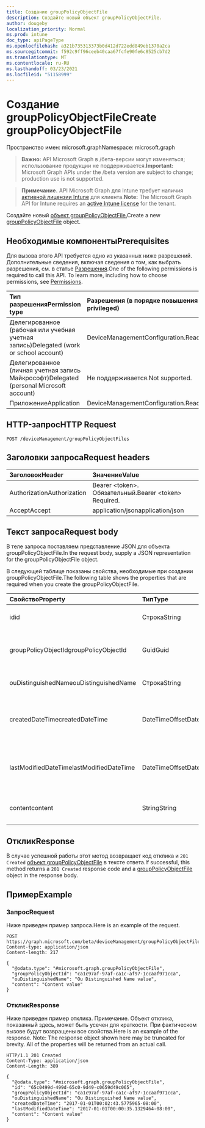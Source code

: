 ```yaml
---
title: Создание groupPolicyObjectFile
description: Создайте новый объект groupPolicyObjectFile.
author: dougeby
localization_priority: Normal
ms.prod: intune
doc_type: apiPageType
ms.openlocfilehash: a321b735313373b0d412d722edd849eb1370a2ca
ms.sourcegitcommit: f592c9ff96ceeb40caa67fcfe90fe6c8525cb7d2
ms.translationtype: MT
ms.contentlocale: ru-RU
ms.lasthandoff: 03/23/2021
ms.locfileid: "51158999"
---
```

# <a name="create-grouppolicyobjectfile"></a><span data-ttu-id="43df4-103">Создание groupPolicyObjectFile</span><span class="sxs-lookup"><span data-stu-id="43df4-103">Create groupPolicyObjectFile</span></span>

<span data-ttu-id="43df4-104">Пространство имен: microsoft.graph</span><span class="sxs-lookup"><span data-stu-id="43df4-104">Namespace: microsoft.graph</span></span>

> <span data-ttu-id="43df4-105">**Важно:** API Microsoft Graph в /бета-версии могут изменяться; использование продукции не поддерживается.</span><span class="sxs-lookup"><span data-stu-id="43df4-105">**Important:** Microsoft Graph APIs under the /beta version are subject to change; production use is not supported.</span></span>

> <span data-ttu-id="43df4-106">**Примечание.** API Microsoft Graph для Intune требует наличия [активной лицензии Intune](https://go.microsoft.com/fwlink/?linkid=839381) для клиента.</span><span class="sxs-lookup"><span data-stu-id="43df4-106">**Note:** The Microsoft Graph API for Intune requires an [active Intune license](https://go.microsoft.com/fwlink/?linkid=839381) for the tenant.</span></span>

<span data-ttu-id="43df4-107">Создайте новый [объект groupPolicyObjectFile.](../resources/intune-gpanalyticsservice-grouppolicyobjectfile.md)</span><span class="sxs-lookup"><span data-stu-id="43df4-107">Create a new [groupPolicyObjectFile](../resources/intune-gpanalyticsservice-grouppolicyobjectfile.md) object.</span></span>

## <a name="prerequisites"></a><span data-ttu-id="43df4-108">Необходимые компоненты</span><span class="sxs-lookup"><span data-stu-id="43df4-108">Prerequisites</span></span>
<span data-ttu-id="43df4-p101">Для вызова этого API требуется одно из указанных ниже разрешений. Дополнительные сведения, включая сведения о том, как выбрать разрешения, см. в статье [Разрешения](/graph/permissions-reference).</span><span class="sxs-lookup"><span data-stu-id="43df4-p101">One of the following permissions is required to call this API. To learn more, including how to choose permissions, see [Permissions](/graph/permissions-reference).</span></span>

|<span data-ttu-id="43df4-111">Тип разрешения</span><span class="sxs-lookup"><span data-stu-id="43df4-111">Permission type</span></span>|<span data-ttu-id="43df4-112">Разрешения (в порядке повышения привилегий)</span><span class="sxs-lookup"><span data-stu-id="43df4-112">Permissions (from least to most privileged)</span></span>|
|:---|:---|
|<span data-ttu-id="43df4-113">Делегированное (рабочая или учебная учетная запись)</span><span class="sxs-lookup"><span data-stu-id="43df4-113">Delegated (work or school account)</span></span>|<span data-ttu-id="43df4-114">DeviceManagementConfiguration.ReadWrite.All</span><span class="sxs-lookup"><span data-stu-id="43df4-114">DeviceManagementConfiguration.ReadWrite.All</span></span>|
|<span data-ttu-id="43df4-115">Делегированное (личная учетная запись Майкрософт)</span><span class="sxs-lookup"><span data-stu-id="43df4-115">Delegated (personal Microsoft account)</span></span>|<span data-ttu-id="43df4-116">Не поддерживается.</span><span class="sxs-lookup"><span data-stu-id="43df4-116">Not supported.</span></span>|
|<span data-ttu-id="43df4-117">Приложение</span><span class="sxs-lookup"><span data-stu-id="43df4-117">Application</span></span>|<span data-ttu-id="43df4-118">DeviceManagementConfiguration.ReadWrite.All</span><span class="sxs-lookup"><span data-stu-id="43df4-118">DeviceManagementConfiguration.ReadWrite.All</span></span>|

## <a name="http-request"></a><span data-ttu-id="43df4-119">HTTP-запрос</span><span class="sxs-lookup"><span data-stu-id="43df4-119">HTTP Request</span></span>
<!-- {
  "blockType": "ignored"
}
-->
``` http
POST /deviceManagement/groupPolicyObjectFiles
```

## <a name="request-headers"></a><span data-ttu-id="43df4-120">Заголовки запроса</span><span class="sxs-lookup"><span data-stu-id="43df4-120">Request headers</span></span>
|<span data-ttu-id="43df4-121">Заголовок</span><span class="sxs-lookup"><span data-stu-id="43df4-121">Header</span></span>|<span data-ttu-id="43df4-122">Значение</span><span class="sxs-lookup"><span data-stu-id="43df4-122">Value</span></span>|
|:---|:---|
|<span data-ttu-id="43df4-123">Authorization</span><span class="sxs-lookup"><span data-stu-id="43df4-123">Authorization</span></span>|<span data-ttu-id="43df4-124">Bearer &lt;token&gt;. Обязательный.</span><span class="sxs-lookup"><span data-stu-id="43df4-124">Bearer &lt;token&gt; Required.</span></span>|
|<span data-ttu-id="43df4-125">Accept</span><span class="sxs-lookup"><span data-stu-id="43df4-125">Accept</span></span>|<span data-ttu-id="43df4-126">application/json</span><span class="sxs-lookup"><span data-stu-id="43df4-126">application/json</span></span>|

## <a name="request-body"></a><span data-ttu-id="43df4-127">Текст запроса</span><span class="sxs-lookup"><span data-stu-id="43df4-127">Request body</span></span>
<span data-ttu-id="43df4-128">В теле запроса поставляем представление JSON для объекта groupPolicyObjectFile.</span><span class="sxs-lookup"><span data-stu-id="43df4-128">In the request body, supply a JSON representation for the groupPolicyObjectFile object.</span></span>

<span data-ttu-id="43df4-129">В следующей таблице показаны свойства, необходимые при создании groupPolicyObjectFile.</span><span class="sxs-lookup"><span data-stu-id="43df4-129">The following table shows the properties that are required when you create the groupPolicyObjectFile.</span></span>

|<span data-ttu-id="43df4-130">Свойство</span><span class="sxs-lookup"><span data-stu-id="43df4-130">Property</span></span>|<span data-ttu-id="43df4-131">Тип</span><span class="sxs-lookup"><span data-stu-id="43df4-131">Type</span></span>|<span data-ttu-id="43df4-132">Описание</span><span class="sxs-lookup"><span data-stu-id="43df4-132">Description</span></span>|
|:---|:---|:---|
|<span data-ttu-id="43df4-133">id</span><span class="sxs-lookup"><span data-stu-id="43df4-133">id</span></span>|<span data-ttu-id="43df4-134">Строка</span><span class="sxs-lookup"><span data-stu-id="43df4-134">String</span></span>|<span data-ttu-id="43df4-135">Пока не задокументировано.</span><span class="sxs-lookup"><span data-stu-id="43df4-135">Not yet documented</span></span>|
|<span data-ttu-id="43df4-136">groupPolicyObjectId</span><span class="sxs-lookup"><span data-stu-id="43df4-136">groupPolicyObjectId</span></span>|<span data-ttu-id="43df4-137">Guid</span><span class="sxs-lookup"><span data-stu-id="43df4-137">Guid</span></span>|<span data-ttu-id="43df4-138">GUID объекта групповой политики из контента GPO Xml</span><span class="sxs-lookup"><span data-stu-id="43df4-138">The Group Policy Object GUID from GPO Xml content</span></span>|
|<span data-ttu-id="43df4-139">ouDistinguishedName</span><span class="sxs-lookup"><span data-stu-id="43df4-139">ouDistinguishedName</span></span>|<span data-ttu-id="43df4-140">Строка</span><span class="sxs-lookup"><span data-stu-id="43df4-140">String</span></span>|<span data-ttu-id="43df4-141">Отличительное имя OU.</span><span class="sxs-lookup"><span data-stu-id="43df4-141">The distinguished name of the OU.</span></span>|
|<span data-ttu-id="43df4-142">createdDateTime</span><span class="sxs-lookup"><span data-stu-id="43df4-142">createdDateTime</span></span>|<span data-ttu-id="43df4-143">DateTimeOffset</span><span class="sxs-lookup"><span data-stu-id="43df4-143">DateTimeOffset</span></span>|<span data-ttu-id="43df4-144">Дата и время, в которые была впервые загружена GroupPolicy.</span><span class="sxs-lookup"><span data-stu-id="43df4-144">The date and time at which the GroupPolicy was first uploaded.</span></span>|
|<span data-ttu-id="43df4-145">lastModifiedDateTime</span><span class="sxs-lookup"><span data-stu-id="43df4-145">lastModifiedDateTime</span></span>|<span data-ttu-id="43df4-146">DateTimeOffset</span><span class="sxs-lookup"><span data-stu-id="43df4-146">DateTimeOffset</span></span>|<span data-ttu-id="43df4-147">Дата и время последнего изменения GroupPolicyObjectFile.</span><span class="sxs-lookup"><span data-stu-id="43df4-147">The date and time at which the GroupPolicyObjectFile was last modified.</span></span>|
|<span data-ttu-id="43df4-148">content</span><span class="sxs-lookup"><span data-stu-id="43df4-148">content</span></span>|<span data-ttu-id="43df4-149">String</span><span class="sxs-lookup"><span data-stu-id="43df4-149">String</span></span>|<span data-ttu-id="43df4-150">Контент объекта групповой политики.</span><span class="sxs-lookup"><span data-stu-id="43df4-150">The Group Policy Object file content.</span></span>|



## <a name="response"></a><span data-ttu-id="43df4-151">Отклик</span><span class="sxs-lookup"><span data-stu-id="43df4-151">Response</span></span>
<span data-ttu-id="43df4-152">В случае успешной работы этот метод возвращает код отклика и `201 Created` [объект groupPolicyObjectFile](../resources/intune-gpanalyticsservice-grouppolicyobjectfile.md) в тексте ответа.</span><span class="sxs-lookup"><span data-stu-id="43df4-152">If successful, this method returns a `201 Created` response code and a [groupPolicyObjectFile](../resources/intune-gpanalyticsservice-grouppolicyobjectfile.md) object in the response body.</span></span>

## <a name="example"></a><span data-ttu-id="43df4-153">Пример</span><span class="sxs-lookup"><span data-stu-id="43df4-153">Example</span></span>

### <a name="request"></a><span data-ttu-id="43df4-154">Запрос</span><span class="sxs-lookup"><span data-stu-id="43df4-154">Request</span></span>
<span data-ttu-id="43df4-155">Ниже приведен пример запроса.</span><span class="sxs-lookup"><span data-stu-id="43df4-155">Here is an example of the request.</span></span>
``` http
POST https://graph.microsoft.com/beta/deviceManagement/groupPolicyObjectFiles
Content-type: application/json
Content-length: 217

{
  "@odata.type": "#microsoft.graph.groupPolicyObjectFile",
  "groupPolicyObjectId": "ca1c97af-97af-ca1c-af97-1ccaaf971cca",
  "ouDistinguishedName": "Ou Distinguished Name value",
  "content": "Content value"
}
```

### <a name="response"></a><span data-ttu-id="43df4-156">Отклик</span><span class="sxs-lookup"><span data-stu-id="43df4-156">Response</span></span>
<span data-ttu-id="43df4-p102">Ниже приведен пример отклика. Примечание. Объект отклика, показанный здесь, может быть усечен для краткости. При фактическом вызове будут возвращены все свойства.</span><span class="sxs-lookup"><span data-stu-id="43df4-p102">Here is an example of the response. Note: The response object shown here may be truncated for brevity. All of the properties will be returned from an actual call.</span></span>
``` http
HTTP/1.1 201 Created
Content-Type: application/json
Content-Length: 389

{
  "@odata.type": "#microsoft.graph.groupPolicyObjectFile",
  "id": "65c0499d-499d-65c0-9d49-c0659d49c065",
  "groupPolicyObjectId": "ca1c97af-97af-ca1c-af97-1ccaaf971cca",
  "ouDistinguishedName": "Ou Distinguished Name value",
  "createdDateTime": "2017-01-01T00:02:43.5775965-08:00",
  "lastModifiedDateTime": "2017-01-01T00:00:35.1329464-08:00",
  "content": "Content value"
}
```




